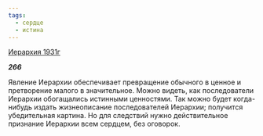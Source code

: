 ```yaml
---
tags:
  - сердце
  - истина
---
```

[Иерархия 1931г](https://127.0.0.1:4002/agni/1931)

___266___

Явление Иерархии обеспечивает превращение обычного в ценное и претворение малого в значительное. Можно видеть, как последователи Иерархии обогащались истинными ценностями. Так можно будет когда-нибудь издать жизнеописание последователей Иерархии; получится убедительная картина. Но для следствий нужно действительное признание Иерархии всем сердцем, без оговорок.   

